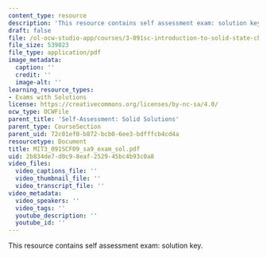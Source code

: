 ```yaml
---
content_type: resource
description: 'This resource contains self assessment exam: solution key.'
draft: false
file: /ol-ocw-studio-app/courses/3-091sc-introduction-to-solid-state-chemistry-fall-2010/2b834de7d0c98eaf252945bc4b93c0a8_MIT3_091SCF09_sa9_exam_sol.pdf
file_size: 539023
file_type: application/pdf
image_metadata:
  caption: ''
  credit: ''
  image-alt: ''
learning_resource_types:
- Exams with Solutions
license: https://creativecommons.org/licenses/by-nc-sa/4.0/
ocw_type: OCWFile
parent_title: 'Self-Assessment: Solid Solutions'
parent_type: CourseSection
parent_uid: 72c01ef0-b872-bcb0-6ee3-bdfffcb4cd4a
resourcetype: Document
title: MIT3_091SCF09_sa9_exam_sol.pdf
uid: 2b834de7-d0c9-8eaf-2529-45bc4b93c0a8
video_files:
  video_captions_file: ''
  video_thumbnail_file: ''
  video_transcript_file: ''
video_metadata:
  video_speakers: ''
  video_tags: ''
  youtube_description: ''
  youtube_id: ''
---
```

This resource contains self assessment exam: solution key.
